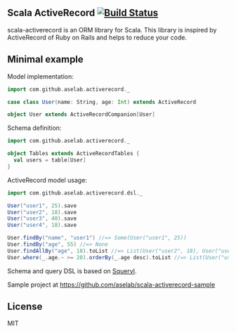 ## Scala ActiveRecord [![Build Status](https://secure.travis-ci.org/aselab/scala-activerecord.png?branch=master)](http://travis-ci.org/aselab/scala-activerecord)

scala-activerecord is an ORM library for Scala.
This library is inspired by ActiveRecord of Ruby on Rails and helps to reduce your code.

## Minimal example

Model implementation:

```scala
import com.github.aselab.activerecord._

case class User(name: String, age: Int) extends ActiveRecord

object User extends ActiveRecordCompanion[User]
```

Schema definition:

```scala
import com.github.aselab.activerecord._

object Tables extends ActiveRecordTables {
  val users = table[User]
}
```

ActiveRecord model usage:

```scala
import com.github.aselab.activerecord.dsl._

User("user1", 25).save
User("user2", 18).save
User("user3", 40).save
User("user4", 18).save

User.findBy("name", "user1") //=> Some(User("user1", 25))
User.findBy("age", 55) //=> None
User.findAllBy("age", 18).toList //=> List(User("user2", 18), User("user4", 18))
User.where(_.age.~ >= 20).orderBy(_.age desc).toList //=> List(User("user3", 40), User("user1", 25))
```

Schema and query DSL is based on [Squeryl](http://squeryl.org/).

Sample project at https://github.com/aselab/scala-activerecord-sample

## License

MIT
